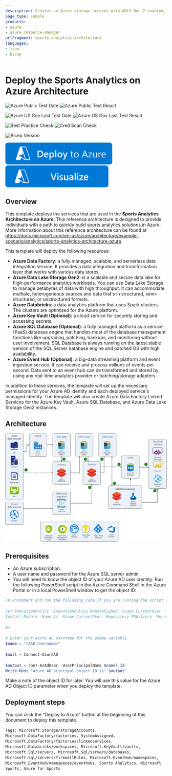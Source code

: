 ```yaml
---
description: Creates an Azure storage account with ADLS Gen 2 enabled, an Azure Data Factory instance with linked services for the storage account (an the Azure SQL Database if deployed), and an Azure Databricks instance. The AAD identity for the user deploying the template and the managed identity for the ADF instance will be granted the Storage Blob Data Contributor role on the storage account. There are also options to deploy an Azure Key Vault instance, an Azure SQL Database, and an Azure Event Hub (for streaming use cases). When an Azure Key Vault is deployed, the data factory managed identity and the AAD identity for the user deploying the template will be granted the Key Vault Secrets User role.
page_type: sample
products:
- azure
- azure-resource-manager
urlFragment: sports-analytics-architecture
languages:
- json
- bicep
---
```

# Deploy the Sports Analytics on Azure Architecture

![Azure Public Test Date](https://azurequickstartsservice.blob.core.windows.net/badges/demos/sports-analytics-architecture/PublicLastTestDate.svg)
![Azure Public Test Result](https://azurequickstartsservice.blob.core.windows.net/badges/demos/sports-analytics-architecture/PublicDeployment.svg)

![Azure US Gov Last Test Date](https://azurequickstartsservice.blob.core.windows.net/badges/demos/sports-analytics-architecture/FairfaxLastTestDate.svg)
![Azure US Gov Last Test Result](https://azurequickstartsservice.blob.core.windows.net/badges/demos/sports-analytics-architecture/FairfaxDeployment.svg)

![Best Practice Check](https://azurequickstartsservice.blob.core.windows.net/badges/demos/sports-analytics-architecture/BestPracticeResult.svg)
![Cred Scan Check](https://azurequickstartsservice.blob.core.windows.net/badges/demos/sports-analytics-architecture/CredScanResult.svg)

![Bicep Version](https://azurequickstartsservice.blob.core.windows.net/badges/demos/sports-analytics-architecture/BicepVersion.svg)

[![Deploy To Azure](https://raw.githubusercontent.com/Azure/azure-quickstart-templates/master/1-CONTRIBUTION-GUIDE/images/deploytoazure.svg?sanitize=true)](https://portal.azure.com/#create/Microsoft.Template/uri/https%3A%2F%2Fraw.githubusercontent.com%2FAzure%2Fazure-quickstart-templates%2Fmaster%2Fdemos%2Fsports-analytics-architecture%2Fazuredeploy.json)
[![Visualize](https://raw.githubusercontent.com/Azure/azure-quickstart-templates/master/1-CONTRIBUTION-GUIDE/images/visualizebutton.svg?sanitize=true)](http://armviz.io/#/?load=https%3A%2F%2Fraw.githubusercontent.com%2FAzure%2Fazure-quickstart-templates%2Fmaster%2Fdemos%2Fsports-analytics-architecture%2Fazuredeploy.json)


## Overview
This template deploys the services that are used in the **Sports Analytics Architecture on Azure**. This reference architecture is designed to provide individuals with a path to quickly build sports analytics solutions in Azure. More information about this reference architecture can be found at https://docs.microsoft.com/en-us/azure/architecture/example-scenario/analytics/sports-analytics-architecture-azure.

This template will deploy the following resources:
- **Azure Data Factory**: a fully managed, scalable, and serverless data integration service. It provides a data integration and transformation layer that works with various data stores.
- **Azure Data Lake Storage Gen2**: is a scalable and secure data lake for high-performance analytics workloads. You can use Data Lake Storage to manage petabytes of data with high throughput. It can accommodate multiple, heterogeneous sources and data that's in structured, semi-structured, or unstructured formats.
- **Azure Databricks**: a data analytics platform that uses Spark clusters. The clusters are optimized for the Azure platform.
- **Azure Key Vault (Optional)**: a cloud service for securely storing and accessing secrets.
- **Azure SQL Database (Optional)**: a fully managed platform as a service (PaaS) database engine that handles most of the database management functions like upgrading, patching, backups, and monitoring without user involvement. SQL Database is always running on the latest stable version of the SQL Server database engine and patched OS with high availability.
- **Azure Event Hub (Optional)**: a big-data streaming platform and event ingestion service. It can receive and process millions of events per second. Data sent to an event hub can be transformed and stored by using any real-time analytics provider or batching/storage adapters.

In addition to these services, the template will set up the necessary permissions for your Azure AD identity and each deployed service's managed identity. The template will also create Azure Data Factory Linked Services for the Azure Key Vault, Azure SQL Database, and Azure Data Lake Storage Gen2 instances.

## Architecture
![alt text](images/sports-analytics-azure-reference-architecture.png "Reference architecture for sports analytics solutions on Azure")

## Prerequisites

- An Azure subscription.
- A user name and password for the Azure SQL server admin.
- You will need to know the object ID of your Azure AD user identity. Run the following PowerShell script in the Azure Command Shell in the Azure Portal or in a local PowerShell window to get the object ID:

```powershell
<# Uncomment and run the following code if you are running the script locally and the AzureAD PowerShell module is not installed:

Set-ExecutionPolicy -ExecutionPolicy RemoteSigned -Scope CurrentUser
Install-Module -Name Az -Scope CurrentUser -Repository PSGallery -Force

#>

# Enter your Azure AD username for the $name variable 
$name = "<AAD_Username>"

$null = Connect-AzureAD

$output = (Get-AzAdUser -UserPrincipalName $name).Id
Write-Host "Azure AD principal object ID is: $output"
```
Make a note of the object ID for later. You will use this value for the Azure AD Object ID parameter when you deploy the template.

## Deployment steps

You can click the "Deploy to Azure" button at the beginning of this document to deploy this template.

`Tags: Microsoft.Storage/storageAccounts, Microsoft.DataFactory/factories, SystemAssigned, Microsoft.DataFactory/factories/linkedservices, Microsoft.Databricks/workspaces, Microsoft.KeyVault/vaults, Microsoft.Sql/servers, Microsoft.Sql/servers/databases, Microsoft.Sql/servers/firewallRules, Microsoft.EventHub/namespaces, Microsoft.EventHub/namespaces/eventhubs, Sports Analytics, Microsoft Sports, Azure for Sports`
